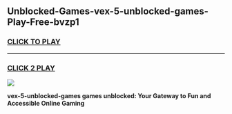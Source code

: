 
## Unblocked-Games-vex-5-unblocked-games-Play-Free-bvzp1
<h3>
<a href="https://premium76.site?title=vex-5-unblocked-games&ref=21A">CLICK TO PLAY</a></h3>
<hr>

<h3>
<a href="https://premium76.site?title=vex-5-unblocked-games&ref=21A">CLICK 2 PLAY</a>
  
</h3>

<a href="https://premium76.site?title=vex-5-unblocked-games&ref=21A"><img src="https://clearcache.store/games.png"></a>


**vex-5-unblocked-games games unblocked: Your Gateway to Fun and Accessible Online Gaming**
